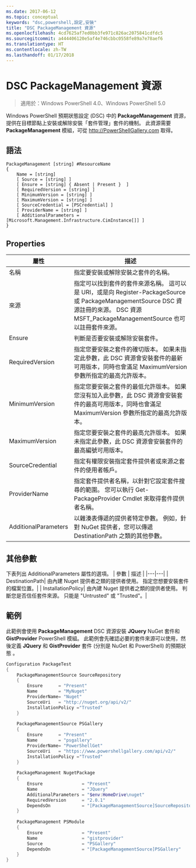 ```yaml
---
ms.date: 2017-06-12
ms.topic: conceptual
keywords: "dsc,powershell,設定,安裝"
title: "DSC PackageManagement 資源"
ms.openlocfilehash: 4cd7625af7ed0bb3fe971c826ac2075841cdfdc5
ms.sourcegitcommit: a444406120e5af4e746cbbc0558fe89a7e78aef6
ms.translationtype: HT
ms.contentlocale: zh-TW
ms.lasthandoff: 01/17/2018
---
```

# <a name="dsc-packagemanagement-resource"></a>DSC PackageManagement 資源

> 適用於：Windows PowerShell 4.0、Windows PowerShell 5.0

Windows PowerShell 預期狀態設定 (DSC) 中的 **PackageManagement** 資源，提供在目標節點上安裝或解除安裝「套件管理」套件的機制。 此資源需要 **PackageManagement** 模組，可從 http://PowerShellGallery.com 取得。

## <a name="syntax"></a>語法

```
PackageManagement [string] #ResourceName
{
    Name = [string]
    [ Source = [string] ]
    [ Ensure = [string] { Absent | Present }  ]
    [ RequiredVersion = [string] ]
    [ MinimumVersion = [string] ]
    [ MaximumVersion = [string] ]
    [ SourceCredential = [PSCredential] ]
    [ ProviderName = [string] ]
    [ AdditionalParameters = [Microsoft.Management.Infrastructure.CimInstance[]] ]
}
```

## <a name="properties"></a>Properties
|  屬性  |  描述   | 
|---|---| 
| 名稱| 指定要安裝或解除安裝之套件的名稱。| 
| 來源| 指定可以找到套件的套件來源名稱。 這可以是 URI，或是向 Register-PackageSource 或 PackageManagementSource DSC 資源註冊的來源。 DSC 資源 MSFT_PackageManagementSource 也可以註冊套件來源。| 
| Ensure| 判斷是否要安裝或解除安裝套件。| 
| RequiredVersion| 指定您要安裝之套件的確切版本。 如果未指定此參數，此 DSC 資源會安裝套件的最新可用版本，同時也會滿足 MaximumVersion 參數所指定的最高允許版本。| 
| MinimumVersion| 指定您要安裝之套件的最低允許版本。 如果您沒有加入此參數，此 DSC 資源會安裝套件的最高可用版本，同時也會滿足 MaximumVersion 參數所指定的最高允許版本。| 
| MaximumVersion| 指定您要安裝之套件的最高允許版本。 如果未指定此參數，此 DSC 資源會安裝套件的最高編號可用版本。| 
| SourceCredential | 指定有權限安裝指定套件提供者或來源之套件的使用者帳戶。| 
| ProviderName| 指定套件提供者名稱，以針對它設定套件搜尋的範圍。 您可以執行 Get-PackageProvider Cmdlet 來取得套件提供者名稱。| 
| AdditionalParameters| 以雜湊表傳遞的提供者特定參數。 例如，針對 NuGet 提供者，您可以傳遞 DestinationPath 之類的其他參數。| 

## <a name="additional-parameters"></a>其他參數
下表列出 AdditionalParameters 屬性的選項。
|  參數  | 描述   | 
|---|---|
| DestinationPath| 由內建 Nuget 提供者之類的提供者使用。 指定您想要安裝套件的檔案位置。|
| InstallationPolicy| 由內建 Nuget 提供者之類的提供者使用。 判斷您是否信任套件來源。 只能是 "Untrusted" 或 "Trusted"。|

## <a name="example"></a>範例

此範例會使用 **PackageManagement** DSC 資源安裝 **JQuery** NuGet 套件和 **GistProvider** PowerShell 模組。 此範例會先確認必要的套件來源可以使用，然後定義 **JQuery** 和 **GistProvider** 套件 (分別是 NuGet 和 PowerShell) 的預期狀態 。

```powershell
Configuration PackageTest
{    
    PackageManagementSource SourceRepository 
    { 
        Ensure      = "Present" 
        Name        = "MyNuget" 
        ProviderName= "Nuget" 
        SourceUri   = "http://nuget.org/api/v2/"   
        InstallationPolicy ="Trusted" 
    }    
    
    PackageManagementSource PSGallery 
    { 
        Ensure      = "Present" 
        Name        = "psgallery" 
        ProviderName= "PowerShellGet" 
        SourceUri   = "https://www.powershellgallery.com/api/v2/"   
        InstallationPolicy ="Trusted" 
    } 
          
    PackageManagement NugetPackage 
    { 
        Ensure               = "Present"  
        Name                 = "JQuery"
        AdditionalParameters = "$env:HomeDrive\nuget"
        RequiredVersion      = "2.0.1" 
        DependsOn            = "[PackageManagementSource]SourceRepository" 
    }
    
    PackageManagement PSModule 
    { 
        Ensure               = "Present"  
        Name                 = "gistprovider"
        Source               = "PSGallery"
        DependsOn            = "[PackageManagementSource]PSGallery" 
    }
}
```

